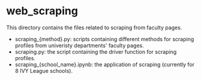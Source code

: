 # web_scraping

This directory contains the files related to scraping from faculty pages.

- scraping_{method}.py: scripts containing different methods for scraping profiles from univeristy departments' faculty pages.
- scraping.py: the script containing the driver function for scraping profiles.
- scraping_{school_name}.ipynb: the application of scraping (currently for 8 IVY League schools).